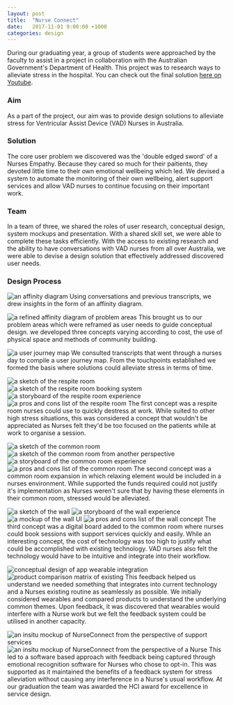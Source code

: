 ```yaml
---
layout: post
title:  "Nurse Connect"
date:   2017-11-01 9:00:00 +1000
categories: design
---
```


During our graduating year, a group of students were approached by the faculty to assist in a project in collaboration with the Australian Government's Department of Health. This project was to research ways to alleviate stress in the hospital.
You can check out the final solution [here on Youtube](https://youtu.be/Yx6J1pdz-AQ).

### Aim

As a part of the project, our aim was to provide design solutions to alleviate stress for Ventricular Assist Device (VAD) Nurses in Australia.

### Solution

The core user problem we discovered was the 'double edged sword' of a Nurses Empathy. Because they cared so much for their paitients, they devoted little time to their own emotional wellbeing which led. We devised a system to automate the monitoring of their own wellbeing, alert support services and allow VAD nurses to continue focusing on their important work.

### Team

In a team of three, we shared the roles of user research, conceptual design, system mockups and presentation. With a shared skill set, we were able to complete these tasks efficiently. With the access to existing research and the ability to have conversations with VAD nurses from all over Australia, we were able to devise a design solution that effectively addressed discovered user needs.

### Design Process

![an affinity diagram](/blog/assets/images/affinity-vad.png)
Using conversations and previous transcripts, we drew insights in the form of an affinity diagram.

![a refined affinity diagram of problem areas](/blog/assets/images/pas-vad.png)
This brought us to our problem areas which were reframed as user needs to guide conceptual design. we developed three concepts varying according to cost, the use of physical space and methods of community building.

![a user journey map](/blog/assets/images/ujm-vad.png)
We consulted transcripts that went through a nurses day to compile a user journey map. From the touchpoints established we formed the basis where solutions could alleviate stress in terms of time.

![a sketch of the respite room](/blog/assets/images/p1-1-vad.png)
![a sketch of the respite room booking system](/blog/assets/images/p1-2-vad.png)
![a storyboard of the respite room experience](/blog/assets/images/p1-3-vad.png)
![a pros and cons list of the respite room](/blog/assets/images/p1-4-vad.png)
The first concept was a respite room nurses could use to quickly destress at work. While suited to other high stress situations, this was considered a concept that wouldn't be appreciated as Nurses felt they'd be too focused on the patients while at work to organise a session.

![a sketch of the common room](/blog/assets/images/p2-1-vad.png)
![a sketch of the common room from another perspective](/blog/assets/images/p2-2-vad.png)
![a storyboard of the common room experience](/blog/assets/images/p2-3-vad.png)
![a pros and cons list of the common room](/blog/assets/images/p2-4-vad.png)
The second concept was a common room expansion in which relaxing element would be included in a nurses environment. While supported the funds required could not justify it's implementation as Nurses weren't sure that by having these elements in their common room, stressed would be alleviated.

![a sketch of the wall](/blog/assets/images/p2-1-vad.png)
![a storyboard of the wall experience](/blog/assets/images/p2-2-vad.png)
![a mockup of the wall UI](/blog/assets/images/p2-3-vad.png)
![a pros and cons list of the wall concept](/blog/assets/images/p2-4-vad.png)
The third concept was a digital board added to the common room where nurses could book sessions with support services quickly and easily. While an interesting concept, the cost of technology was too high to justify what could be accomplished with existing technology. VAD nurses also felt the technology would have to be intuitive and integrate into their workflow.

![conceptual design of app wearable integration](/blog/assets/images/p4-1-vad.png)
![product comparison matrix of existing](/blog/assets/images/p4-2-vad.png)
This feedback helped us understand we needed something that integrates into current technology and a Nurses existing routine as seamlessly as possible. We initially considered wearables and compared products to understand the underlying common themes. Upon feedback, it was discovered that wearables would interfere with a Nurse work but we felt the feedback system could be utilised in another capacity.

![an insitu mockup of NurseConnect from the perspective of support services](/blog/assets/images/p5-1-vad.png)
![an insitu mockup of NurseConnect from the perspective of a Nurse](/blog/assets/images/p5-2-vad.png)
This led to a software based approach with feedback being captured through emotional recognition software for Nurses who chose to opt-in. This was supported as it maintained the benefits of a feedback system for stress alleviation without causing any interference in a Nurse's usual workflow. At our graduation the team was awarded the HCI award for excellence in service design.
